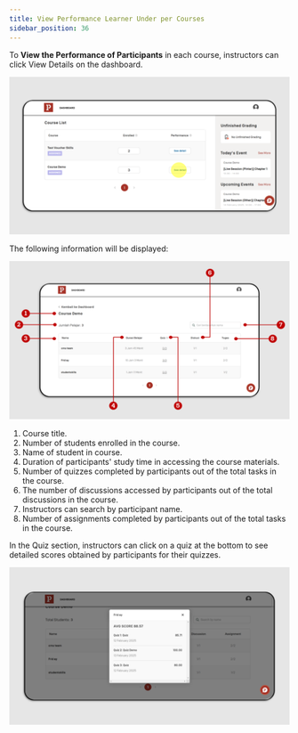 ```yaml
---
title: View Performance Learner Under per Courses
sidebar_position: 36
---
```

To **View the Performance of Participants** in each course, instructors can click View Details on the dashboard. 

![](/img/performance-skills_eng-1.png)

The following information will be displayed:

![](/img/performance-skills_eng-2.png)

1. Course title.
2. Number of students enrolled in the course.
3. Name of student in course.
4. Duration of participants' study time in accessing the course materials.
5. Number of quizzes completed by participants out of the total tasks in the course.
6. The number of discussions accessed by participants out of the total discussions in the course.
7. Instructors can search by participant name.
8. Number of assignments completed by participants out of the total tasks in the course.

In the Quiz section, instructors can click on a quiz at the bottom to see detailed scores obtained by participants for their quizzes.

![](/img/performance-skills_eng-3.png)
